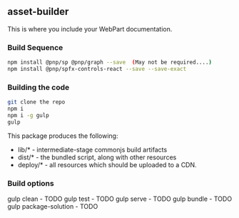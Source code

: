 ## asset-builder

This is where you include your WebPart documentation.

### Build Sequence
```bash
npm install @pnp/sp @pnp/graph --save  (May not be required....)
npm install @pnp/spfx-controls-react --save --save-exact

```

### Building the code

```bash
git clone the repo
npm i
npm i -g gulp
gulp
```

This package produces the following:

* lib/* - intermediate-stage commonjs build artifacts
* dist/* - the bundled script, along with other resources
* deploy/* - all resources which should be uploaded to a CDN.

### Build options

gulp clean - TODO
gulp test - TODO
gulp serve - TODO
gulp bundle - TODO
gulp package-solution - TODO
